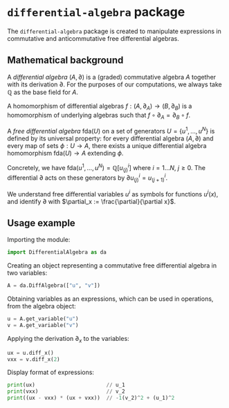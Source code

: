 # `differential-algebra` package

The `differential-algebra` package is created to manipulate expressions in commutative and anticommutative free  differential algebras.

## Mathematical background

A *differential algebra* $(A, \partial)$ is a (graded) commutative algebra $A$ together with its derivation $\partial$. For the purposes of our computations, we always take $\mathbb{Q}$ as the base field for $A$.

A homomorphism of differential algebras $f: (A, \partial_A) \to (B, \partial_B)$ is a homomorphism of underlying algebras such that $f \circ \partial_A = \partial_B \circ f$.

A *free differential algebra* $\mathrm{fda}(U)$ on a set of generators $U = \{u^1, \dots, u^N\}$ is defined by its universal property: for every differential algebra $(A, \partial)$ and every map of sets $\phi: U \to A$, there exists a unique differential algebra homomorphism $\mathrm{fda}(U) \to A$ extending $\phi$.

Concretely, we have $\mathrm{fda}(u^1, \dots, u^N) = \mathbb{Q}[u^i_{(j)}]$ where $i=1\dots N$, $j\geq 0$. The differential $\partial$ acts on these generators by $\partial u^i_{(j)} = u^i_{(j+1)}$.

We understand free differential variables $u^i$ as symbols for functions $u^i(x)$, and identify $\partial$ with $\partial_x := \frac{\partial}{\partial x}$.

## Usage example

Importing the module:
```python
import DifferentialAlgebra as da
```
Creating an object representing a commutative free differential algebra in two variables:
```python
A = da.DiffAlgebra(["u", "v"])
```
Obtaining variables as an expressions, which can be used in operations, from the algebra object:
```python
u = A.get_variable("u")
v = A.get_variable("v")
```
Applying the derivation $\partial_x$ to the variables:
```python
ux = u.diff_x()
vxx = v.diff_x(2)
```
Display format of expressions:
```python
print(ux)						// u_1
print(vxx)						// v_2
print((ux - vxx) * (ux + vxx))	// -1(v_2)^2 + (u_1)^2
```
<!--stackedit_data:
eyJoaXN0b3J5IjpbMTczMTk5MDcxNV19
-->